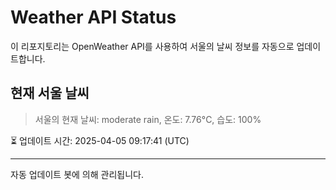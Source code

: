 
# Weather API Status

이 리포지토리는 OpenWeather API를 사용하여 서울의 날씨 정보를 자동으로 업데이트합니다.

## 현재 서울 날씨
> 서울의 현재 날씨: moderate rain, 온도: 7.76°C, 습도: 100%

⏳ 업데이트 시간: 2025-04-05 09:17:41 (UTC)

---
자동 업데이트 봇에 의해 관리됩니다.
